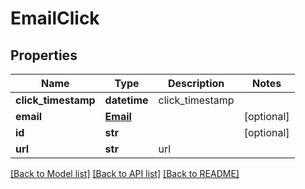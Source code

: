 # EmailClick

## Properties
Name | Type | Description | Notes
------------ | ------------- | ------------- | -------------
**click_timestamp** | **datetime** | click_timestamp | 
**email** | [**Email**](Email.md) |  | [optional] 
**id** | **str** |  | [optional] 
**url** | **str** | url | 

[[Back to Model list]](../README.md#documentation-for-models) [[Back to API list]](../README.md#documentation-for-api-endpoints) [[Back to README]](../README.md)


